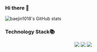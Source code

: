 ### Hi there 👋
![baejin1018's GitHub stats](https://github-readme-stats.vercel.app/api?username=baejin1018&theme=buefy&show_icons=true)

### Technology Stack📚
<div align='center'>
  <span><img src="https://img.shields.io/badge/HTML5-E34F26?style=flat-square&logo=HTML5&logoColor=white"/><span>
  <span><img src="https://img.shields.io/badge/CSS3-1572B6?style=flat-square&logo=CSS3&logoColor=white"/><span>
  <span><img src="https://img.shields.io/badge/JavaScript-F7DF1E?style=flat-square&logo=JavaScript&logoColor=white"/></span>
</div>
<!--
**baejin1018/baejin1018** is a ✨ _special_ ✨ repository because its `README.md` (this file) appears on your GitHub profile.

Here are some ideas to get you started:

- 🔭 I’m currently working on ...
- 🌱 I’m currently learning ...
- 👯 I’m looking to collaborate on ...
- 🤔 I’m looking for help with ...
- 💬 Ask me about ...
- 📫 How to reach me: ...
- 😄 Pronouns: ...
- ⚡ Fun fact: ...
-->
